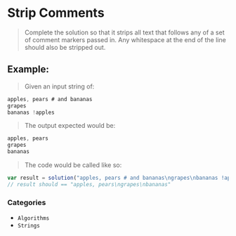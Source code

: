 # Strip Comments

> Complete the solution so that it strips all text that follows any of a set of comment markers passed in. Any whitespace at the end of the line should also be stripped out.

## Example: ##
> Given an input string of:
```js
apples, pears # and bananas
grapes
bananas !apples
```

> The output expected would be:
```js
apples, pears
grapes
bananas
```

> The code would be called like so:
```js
var result = solution("apples, pears # and bananas\ngrapes\nbananas !apples", ["#", "!"])
// result should == "apples, pears\ngrapes\nbananas"
```

### Categories

* `Algorithms`
* `Strings`